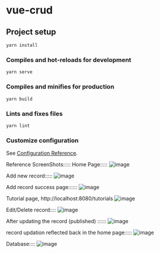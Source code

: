 # vue-crud

## Project setup
```
yarn install
```

### Compiles and hot-reloads for development
```
yarn serve
```

### Compiles and minifies for production
```
yarn build
```

### Lints and fixes files
```
yarn lint
```

### Customize configuration
See [Configuration Reference](https://cli.vuejs.org/config/).

Reference ScreenShots:::::
Home Page:::::
![image](https://user-images.githubusercontent.com/67001973/167248228-dfa28ec9-1bc6-4421-bf72-bcdce30b9abb.png)

Add new record:::::
![image](https://user-images.githubusercontent.com/67001973/167248283-e8f8c9a4-274a-411b-8b76-9d366ca60a2f.png)

Add record success page::::::
![image](https://user-images.githubusercontent.com/67001973/167248340-9a3d5abc-a609-4f3e-b7e7-5cbaf321f0fa.png)

Tutorial page, http://localhost:8080/tutorials
![image](https://user-images.githubusercontent.com/67001973/167248390-ef7b32e5-b938-4ae1-aa31-a0e0f7da2d49.png)

Edit/Delete record::::
![image](https://user-images.githubusercontent.com/67001973/167248420-368befa7-e344-47fa-9555-a933ea70de2d.png)

After updating the record (published) ::::::
![image](https://user-images.githubusercontent.com/67001973/167248486-5515d878-2d93-4ece-8261-5d295d728010.png)

record updation reflected back in the home page:::::
![image](https://user-images.githubusercontent.com/67001973/167248524-a85b7a66-ef3a-4970-b98c-596eb67311e5.png)


Database::::
![image](https://user-images.githubusercontent.com/67001973/167248635-ff7fd053-c640-4f93-abf4-3784f085f192.png)

